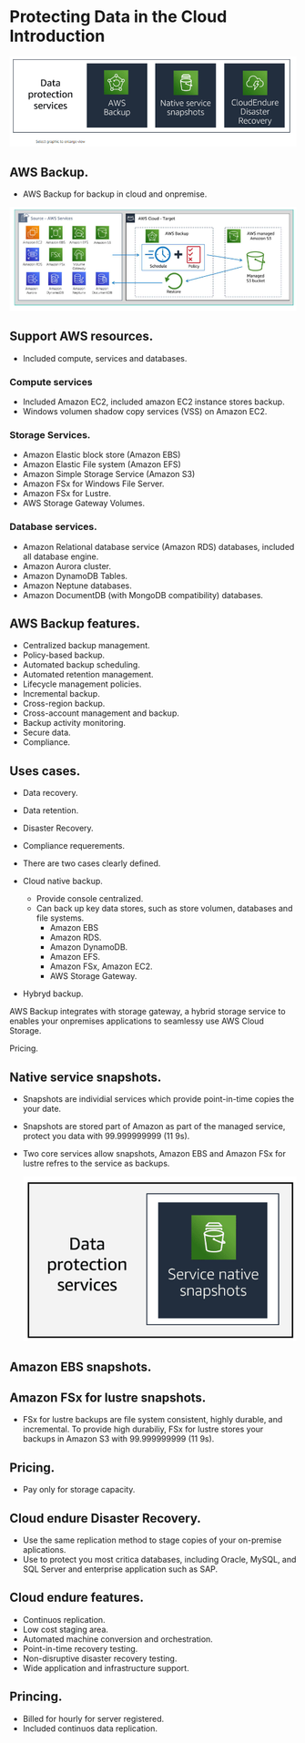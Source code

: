 # Protecting Data in the Cloud Introduction

![ProteccionDataintheCloudIntroduccion](image-9.png)

## AWS Backup.

+ AWS Backup for backup in cloud and onpremise.

![AwsBackup](image-10.png)

## Support AWS resources.

+ Included compute, services and databases.

### Compute services 

+ Included Amazon EC2, included amazon EC2 instance stores backup.
+ Windows volumen shadow copy services (VSS) on Amazon EC2.

### Storage Services.

+ Amazon Elastic block store (Amazon EBS)
+ Amazon Elastic File system (Amazon EFS)
+ Amazon Simple Storage Service (Amazon S3)
+ Amazon FSx for Windows File Server.
+ Amazon FSx for Lustre.
+ AWS Storage Gateway Volumes.

### Database services.

+ Amazon Relational database service (Amazon RDS) databases, included all database engine.
+ Amazon Aurora cluster.
+ Amazon DynamoDB Tables.
+ Amazon Neptune databases.
+ Amazon DocumentDB (with MongoDB compatibility) databases.

## AWS Backup features.

+ Centralized backup management.
+ Policy-based backup.
+ Automated backup scheduling.
+ Automated retention management.
+ Lifecycle management policies.
+ Incremental backup.
+ Cross-region backup.
+ Cross-account management and backup.
+ Backup activity monitoring.
+ Secure data.
+ Compliance.

## Uses cases.

+ Data recovery.
+ Data retention.
+ Disaster Recovery.
+ Compliance requerements.

+ There are two cases clearly defined.

+ Cloud native backup.
    + Provide console centralized.
    + Can back up key data stores, such as store volumen, databases and file systems.
        + Amazon EBS
        + Amazon RDS.
        + Amazon DynamoDB.
        + Amazon EFS.
        + Amazon FSx, Amazon EC2.
        + AWS Storage Gateway.

+ Hybryd backup.

AWS Backup integrates with storage gateway, a hybrid storage service to enables your onpremises applications to seamlessy use AWS Cloud Storage.

Pricing.

## Native service snapshots.

+ Snapshots are individial services which provide point-in-time copies the your date.
+ Snapshots are stored part of Amazon as part of the managed service, protect you data with 99.999999999 (11 9s).
+ Two core services allow snapshots, Amazon EBS and Amazon FSx for lustre refres to the service as backups.
  
  ![awsNativeServiceSnapshots](image-11.png)

## Amazon EBS snapshots.

## Amazon FSx for lustre snapshots.

+ FSx for lustre backups are file system consistent, highly durable, and incremental. To provide high durabiliy, FSx for lustre stores your backups in Amazon S3 with 99.999999999 (11 9s).
  
## Pricing.

+ Pay only for storage capacity.

## Cloud endure Disaster Recovery.

+ Use the same replication method to stage copies of your on-premise aplications.
+ Use to protect you most critica databases, including Oracle, MySQL, and SQL Server and enterprise application such as SAP.

## Cloud endure features.

+ Continuos replication.
+ Low cost staging area.
+ Automated machine conversion and orchestration.
+ Point-in-time recovery testing.
+ Non-disruptive disaster recovery testing.
+ Wide application and infrastructure support.

## Princing.

+ Billed for hourly for server registered.
+ Included continuos data replication.